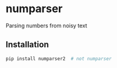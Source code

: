 # numparser

Parsing numbers from noisy text

## Installation

```bash
pip install numparser2  # not numparser
```
